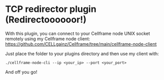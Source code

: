 # TCP redirector plugin (Redirectoooooor!)

With this plugin, you can connect to your Cellframe node UNIX socket remotely using my Cellframe node client: https://github.com/CELLgainz/Cellframe/tree/main/cellframe-node-client

Just place the folder to your plugins directory and then use my client with:

	./cellframe-node-cli --ip <your_ip> --port <your_port>

And off you go!
